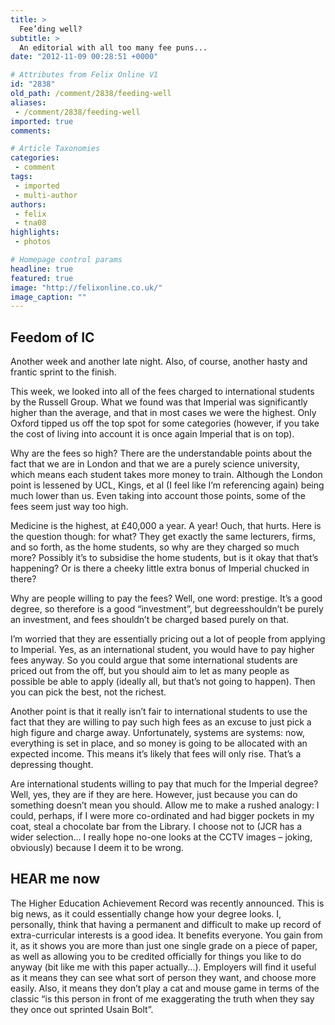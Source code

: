```yaml
---
title: >
  Fee’ding well?
subtitle: >
  An editorial with all too many fee puns...
date: "2012-11-09 00:28:51 +0000"

# Attributes from Felix Online V1
id: "2838"
old_path: /comment/2838/feeding-well
aliases:
 - /comment/2838/feeding-well
imported: true
comments:

# Article Taxonomies
categories:
 - comment
tags:
 - imported
 - multi-author
authors:
 - felix
 - tna08
highlights:
 - photos

# Homepage control params
headline: true
featured: true
image: "http://felixonline.co.uk/"
image_caption: ""
---
```


## Feedom of IC
Another week and another late night. Also, of course, another hasty and frantic sprint to the finish.

This week, we looked into all of the fees charged to international students by the Russell Group. What we found was that Imperial was significantly higher than the average, and that in most cases we were the highest. Only Oxford tipped us off the top spot for some categories (however, if you take the cost of living into account it is once again Imperial that is on top).

Why are the fees so high? There are the understandable points about the fact that we are in London and that we are a purely science university, which means each student takes more money to train. Although the London point is lessened by UCL, Kings, et al (I feel like I’m referencing again) being much lower than us. Even taking into account those points, some of the fees seem just way too high.

Medicine is the highest, at £40,000 a year. A year! Ouch, that hurts. Here is the question though: for what? They get exactly the same lecturers, firms, and so forth, as the home students, so why are they charged so much more? Possibly it’s to subsidise the home students, but is it okay that that’s happening? Or is there a cheeky little extra bonus of Imperial chucked in there?

Why are people willing to pay the fees? Well, one word: prestige. It’s a good degree, so therefore is a good “investment”, but degreesshouldn’t be purely an investment, and fees shouldn’t be charged based purely on that.

I’m worried that they are essentially pricing out a lot of people from applying to Imperial. Yes, as an international student, you would have to pay higher fees anyway. So you could argue that some international students are priced out from the off, but you should aim to let as many people as possible be able to apply (ideally all, but that’s not going to happen). Then you can pick the best, not the richest.

Another point is that it really isn’t fair to international students to use the fact that they are willing to pay such high fees as an excuse to just pick a high figure and charge away. Unfortunately, systems are systems: now, everything is set in place, and so money is going to be allocated with an expected income. This means it’s likely that fees will only rise. That’s a depressing thought.

Are international students willing to pay that much for the Imperial degree? Well, yes, they are if they are here. However, just because you can do something doesn’t mean you should. Allow me to make a rushed analogy: I could, perhaps, if I were more co-ordinated and had bigger pockets in my coat, steal a chocolate bar from the Library. I choose not to (JCR has a wider selection... I really hope no-one looks at the CCTV images – joking, obviously) because I deem it to be wrong.
## HEAR me now
The Higher Education Achievement Record was recently announced. This is big news, as it could essentially change how your degree looks. I, personally, think that having a permanent and difficult to make up record of extra-curricular interests is a good idea. It benefits everyone. You gain from it, as it shows you are more than just one single grade on a piece of paper, as well as allowing you to be credited officially for things you like to do anyway (bit like me with this paper actually...). Employers will find it useful as it means they can see what sort of person they want, and choose more easily. Also, it means they don’t play a cat and mouse game in terms of the classic “is this person in front of me exaggerating the truth when they say they once out sprinted Usain Bolt”.

